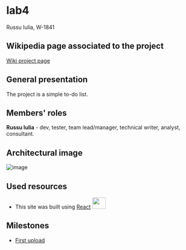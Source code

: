 # lab4
Russu Iulia, W-1841

## Wikipedia page associated to the project
[Wiki project page](https://github.com/russuiulia/lab4/wiki)

## General presentation 
The project is a simple to-do list.

## Members' roles
**Russu Iulia** - dev, tester, team lead/manager, technical writer, analyst, consultant.

## Architectural image
![image](https://user-images.githubusercontent.com/51412651/134417847-48597c08-d5c9-46b8-8e35-b4645993f041.png)

## Used resources
 - This site was built using [React](https://reactjs.org/) <img src="https://user-images.githubusercontent.com/51412651/134419510-86b7f817-78b8-4e7c-93a7-431743d64b83.png" width="35" height="30">
 
 ## Milestones
 -  [First upload](https://github.com/russuiulia/lab4/milestones)
